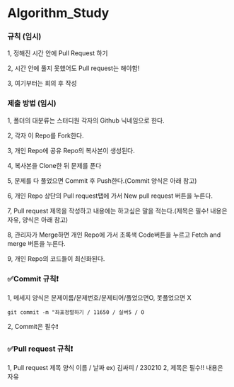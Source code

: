 # Algorithm_Study

 ### 규칙 (임시)

   1, 정해진 시간 안에 Pull Request 하기
   
   2, 시간 안에 풀지 못했어도 Pull request는 해야함!
   
   3, 여기부터는 회의 후 작성

 ### 제출 방법 (임시)

   1, 폴더의 대분류는 스터디원 각자의 Github 닉네임으로 한다.
   
   2, 각자 이 Repo를 Fork한다.
   
   3, 개인 Repo에 공유 Repo의 복사본이 생성된다.
   
   4, 복사본을 Clone한 뒤 문제를 푼다
   
   5, 문제를 다 풀었으면 Commit 후 Push한다.(Commit 양식은 아래 참고)
   
   6, 개인 Repo 상단의 Pull request탭에 가서 New pull request 버튼을 누른다.
   
   7, Pull request 제목을 작성하고 내용에는 하고싶은 말을 적는다.(제목은 필수! 내용은 자유, 양식은 아래 참고)
   
   8, 관리자가 Merge하면 개인 Repo에 가서 초록색 Code버튼을 누르고 Fetch and merge 버튼을 누른다.
   
   9, 개인 Repo의 코드들이 최신화된다.
   

 ### :white_check_mark:Commit 규칙:exclamation:

   1, 메세지 양식은 문제이름/문제번호/문제티어/풀었으면O, 못풀었으면 X

   ```git commit -m "좌표정렬하기 / 11650 / 실버5 / O```
  
   2, Commit은 필수:exclamation:

 ### :white_check_mark:Pull request 규칙:exclamation:
   1, Pull request 제목 양식
      이름 / 날짜 ex) 김싸피 / 230210
   2, 제목은 필수!! 내용은 자유
